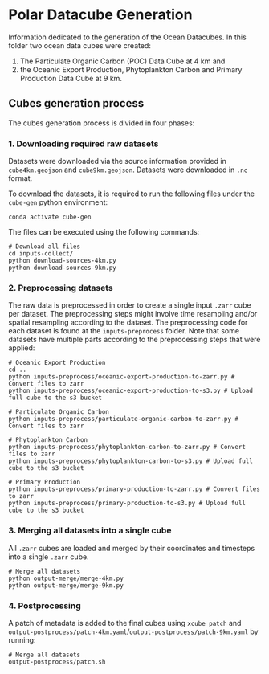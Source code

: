 # Polar Datacube Generation

Information dedicated to the generation of the Ocean Datacubes. In this folder two ocean data cubes were created:   
1) The Particulate Organic Carbon (POC) Data Cube at 4 km and   
2) the Oceanic Export Production, Phytoplankton Carbon and Primary Production Data Cube at 9 km.

## Cubes generation process

The cubes generation process is divided in four phases:

### 1. Downloading required raw datasets

Datasets were downloaded via the source information provided in `cube4km.geojson` and `cube9km.geojson`. Datasets were downloaded in `.nc` format.

To download the datasets, it is required to run the following files under the `cube-gen` python environment:
```
conda activate cube-gen
```

The files can be executed using the following commands:

```
# Download all files
cd inputs-collect/
python download-sources-4km.py
python download-sources-9km.py
```

### 2. Preprocessing datasets

The raw data is preprocessed in order to create a single input `.zarr` cube per dataset. The preprocessing steps might involve time resampling and/or spatial resampling according to the dataset. The preprocessing code for each dataset is found at the `inputs-preprocess` folder. Note that some datasets have multiple parts according to the preprocessing steps that were applied:

```
# Oceanic Export Production
cd ..
python inputs-preprocess/oceanic-export-production-to-zarr.py # Convert files to zarr
python inputs-preprocess/oceanic-export-production-to-s3.py # Upload full cube to the s3 bucket

# Particulate Organic Carbon
python inputs-preprocess/particulate-organic-carbon-to-zarr.py # Convert files to zarr

# Phytoplankton Carbon
python inputs-preprocess/phytoplankton-carbon-to-zarr.py # Convert files to zarr
python inputs-preprocess/phytoplankton-carbon-to-s3.py # Upload full cube to the s3 bucket

# Primary Production
python inputs-preprocess/primary-production-to-zarr.py # Convert files to zarr
python inputs-preprocess/primary-production-to-s3.py # Upload full cube to the s3 bucket
```

### 3. Merging all datasets into a single cube

All `.zarr` cubes are loaded and merged by their coordinates and timesteps into a single `.zarr` cube.

```
# Merge all datasets
python output-merge/merge-4km.py
python output-merge/merge-9km.py
```

### 4. Postprocessing

A patch of metadata is added to the final cubes using `xcube patch` and `output-postprocess/patch-4km.yaml`/`output-postprocess/patch-9km.yaml` by running:

```
# Merge all datasets
output-postprocess/patch.sh
```